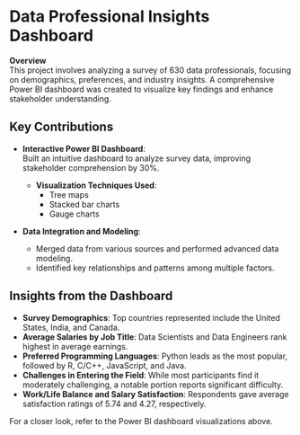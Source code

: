 # Data Professional Insights Dashboard


**Overview**  
This project involves analyzing a survey of 630 data professionals, focusing on demographics, preferences, and industry insights. A comprehensive Power BI dashboard was created to visualize key findings and enhance stakeholder understanding.  

## **Key Contributions**  

- **Interactive Power BI Dashboard**:  
  Built an intuitive dashboard to analyze survey data, improving stakeholder comprehension by 30%.  
  - **Visualization Techniques Used**:  
    - Tree maps  
    - Stacked bar charts  
    - Gauge charts  

- **Data Integration and Modeling**:  
  - Merged data from various sources and performed advanced data modeling.  
  - Identified key relationships and patterns among multiple factors.  

## **Insights from the Dashboard**  
- **Survey Demographics**: Top countries represented include the United States, India, and Canada.  
- **Average Salaries by Job Title**: Data Scientists and Data Engineers rank highest in average earnings.  
- **Preferred Programming Languages**: Python leads as the most popular, followed by R, C/C++, JavaScript, and Java.  
- **Challenges in Entering the Field**: While most participants find it moderately challenging, a notable portion reports significant difficulty.  
- **Work/Life Balance and Salary Satisfaction**: Respondents gave average satisfaction ratings of 5.74 and 4.27, respectively.  

For a closer look, refer to the Power BI dashboard visualizations above.  

